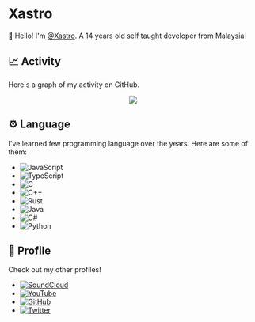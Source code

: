 # Xastro

👋 Hello! I'm [@Xastro](https://github.com/xastronomica). A 14 years old self taught developer from Malaysia!

## 📈 Activity
Here's a graph of my activity on GitHub.

<div align="center">
  <img src="https://activity-graph.herokuapp.com/graph?username=xastronomica&custom_title=Activity&theme=xcode" />
</div>

## ⚙ Language
I've learned few programming language over the years. Here are some of them:
* ![JavaScript](https://img.shields.io/badge/JavaScript-323330?style=for-the-badge&logo=javascript&logoColor=F7DF1E)
* ![TypeScript](https://img.shields.io/badge/TypeScript-007ACC?style=for-the-badge&logo=typescript&logoColor=white)
* ![C](https://img.shields.io/badge/C-00599C?style=for-the-badge&logo=c&logoColor=white)
* ![C++](https://img.shields.io/badge/C%2B%2B-00599C?style=for-the-badge&logo=c%2B%2B&logoColor=white)
* ![Rust](https://img.shields.io/badge/Rust-black?style=for-the-badge&logo=rust&logoColor=#E57324)
* ![Java](https://img.shields.io/badge/Java-ED8B00?style=for-the-badge&logo=java&logoColor=white)
* ![C#](https://img.shields.io/badge/C%23-239120?style=for-the-badge&logo=c-sharp&logoColor=white)
* ![Python](https://img.shields.io/badge/Python-3776AB?style=for-the-badge&logo=python&logoColor=white)
<!-- No badge for Assembly yet -->
<!-- * ![x86 Assembly](...) -->

## 👋 Profile
Check out my other profiles!

* [![SoundCloud](https://img.shields.io/badge/SoundCloud-FF3300?style=for-the-badge&logo=soundcloud&logoColor=white)](https://soundcloud.com/xastronomica "SoundCloud")
* [![YouTube](https://img.shields.io/badge/YouTube-FF0000?style=for-the-badge&logo=youtube&logoColor=white)](https://www.youtube.com/channel/UCz1DXhyekZnKgIHWHORuK2Q "YouTube")
* [![GitHub](https://img.shields.io/badge/GitHub-100000?style=for-the-badge&logo=github&logoColor=white)](https://github.com/xastronomica "GitHub")
* [![Twitter](https://img.shields.io/badge/twitter-%231DA1F2.svg?&style=for-the-badge&logo=twitter&logoColor=white)](https://twitter.com/xastronomica "Twitter")